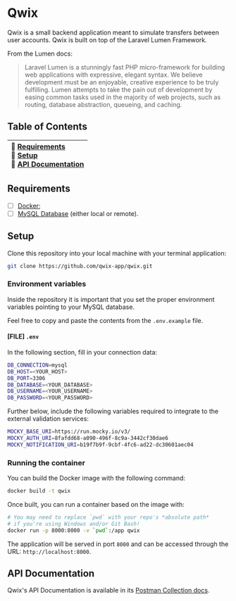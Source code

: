# Qwix

Qwix is a small backend application meant to simulate transfers between user accounts. Qwix is built on top of the Laravel Lumen Framework.

From the Lumen docs:

> Laravel Lumen is a stunningly fast PHP micro-framework for building web applications with expressive, elegant syntax. We believe development must be an enjoyable, creative experience to be truly fulfilling. Lumen attempts to take the pain out of development by easing common tasks used in the majority of web projects, such as routing, database abstraction, queueing, and caching.

## Table of Contents

| 🔧 [Requirements](#requirements) <br /> 🔌 [Setup](#setup) <br /> 🚀 [API Documentation](#api-documentation) |
| :-- |

## Requirements

* [ ] [Docker](https://www.docker.com/get-started);
* [ ] [MySQL Database](https://dev.mysql.com/downloads/) (either local or remote).

## Setup

Clone this repository into your local machine with your terminal application:

```bash
git clone https://github.com/qwix-app/qwix.git
```
### Environment variables

Inside the repository it is important that you set the proper environment variables pointing to your MySQL database.

Feel free to copy and paste the contents from the `.env.example` file.

#### **[FILE]** `.env`

In the following section, fill in your connection data:

```bash
DB_CONNECTION=mysql
DB_HOST=<YOUR_HOST>
DB_PORT=3306
DB_DATABASE=<YOUR_DATABASE>
DB_USERNAME=<YOUR_USERNAME>
DB_PASSWORD=<YOUR_PASSWORD>
```

Further below, include the following variables required to integrate to the external validation services:

```bash
MOCKY_BASE_URI=https://run.mocky.io/v3/
MOCKY_AUTH_URI=8fafdd68-a090-496f-8c9a-3442cf30dae6
MOCKY_NOTIFICATION_URI=b19f7b9f-9cbf-4fc6-ad22-dc30601aec04
```

### Running the container

You can build the Docker image with the following command:

```bash
docker build -t qwix
```

Once built, you can run a container based on the image with:

```bash
# You may need to replace `pwd` with your repo's *absolute path*
# if you're using Windows and/or Git Bash!
docker run -p 8000:8000 -v `pwd`:/app qwix 
```

The application will be served in port `8000` and can be accessed through the URL: `http://localhost:8000`.

## API Documentation

Qwix's API Documentation is available in its [Postman Collection docs](https://documenter.getpostman.com/view/5002377/TW77fNTJ).
